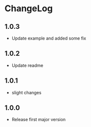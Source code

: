 # ChangeLog

## 1.0.3

* Update example and added some fix

## 1.0.2

* Update readme

## 1.0.1

* slight changes

## 1.0.0

* Release first major version
